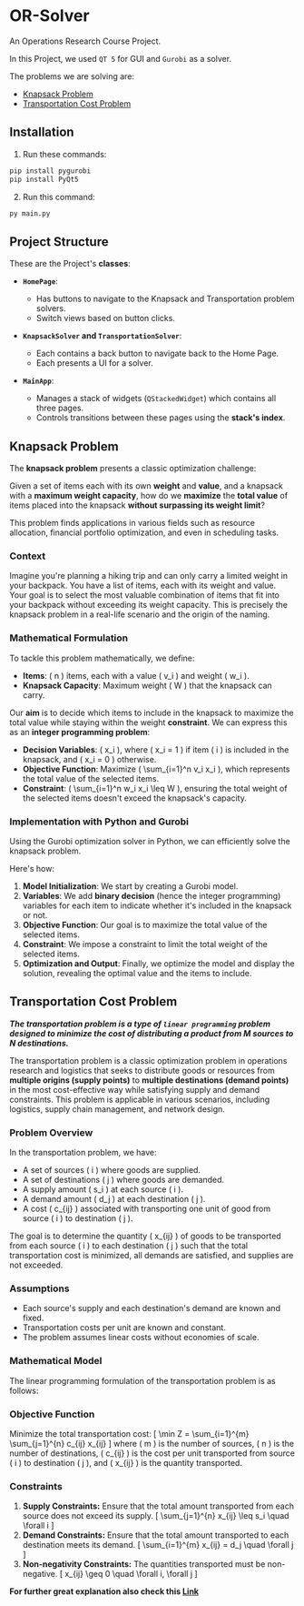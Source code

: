 # OR-Solver

An Operations Research Course Project.

In this Project, we used ``QT 5`` for GUI and ``Gurobi`` as a solver.

The problems we are solving are:

- [Knapsack Problem](#knapsack-problem)
- [Transportation Cost Problem](#transportation-cost-problem)

## Installation

1. Run these commands:

```bash
pip install pygurobi
pip install PyQt5
```

2. Run this command:

```bash
py main.py
```

## Project Structure

These are the Project's **classes**:

- **`HomePage`**:
  - Has buttons to navigate to the Knapsack and Transportation problem solvers.
  - Switch views based on button clicks.
  
- **`KnapsackSolver` and `TransportationSolver`**:
  - Each contains a back button to navigate back to the Home Page.
  - Each presents a UI for a solver.

- **`MainApp`**:
  - Manages a stack of widgets (`QStackedWidget`) which contains all three pages.
  - Controls transitions between these pages using the **stack's index**.

## Knapsack Problem

The **knapsack problem** presents a classic optimization challenge:

Given a set of items each with its own **weight** and **value**, and a knapsack with a **maximum weight capacity**, how do we **maximize** the **total value** of items placed into the knapsack **without surpassing its weight limit**?

This problem finds applications in various fields such as resource allocation, financial portfolio optimization, and even in scheduling tasks.

### Context

Imagine you're planning a hiking trip and can only carry a limited weight in your backpack. You have a list of items, each with its weight and value. Your goal is to select the most valuable combination of items that fit into your backpack without exceeding its weight capacity. This is precisely the knapsack problem in a real-life scenario and the origin of the naming.

### Mathematical Formulation

To tackle this problem mathematically, we define:

- **Items**: \( n \) items, each with a value \( v_i \) and weight \( w_i \).
- **Knapsack Capacity**: Maximum weight \( W \) that the knapsack can carry.

Our **aim** is to decide which items to include in the knapsack to maximize the total value while staying within the weight **constraint**. We can express this as an **integer programming problem**:

- **Decision Variables**: \( x_i \), where \( x_i = 1 \) if item \( i \) is included in the knapsack, and \( x_i = 0 \) otherwise.
- **Objective Function**: Maximize \( \sum_{i=1}^n v_i x_i \), which represents the total value of the selected items.
- **Constraint**: \( \sum_{i=1}^n w_i x_i \leq W \), ensuring the total weight of the selected items doesn't exceed the knapsack's capacity.

### Implementation with Python and Gurobi

Using the Gurobi optimization solver in Python, we can efficiently solve the knapsack problem.

Here's how:

1. **Model Initialization**: We start by creating a Gurobi model.
2. **Variables**: We add **binary decision** (hence the integer programming) variables for each item to indicate whether it's included in the knapsack or not.
3. **Objective Function**: Our goal is to maximize the total value of the selected items.
4. **Constraint**: We impose a constraint to limit the total weight of the selected items.
5. **Optimization and Output**: Finally, we optimize the model and display the solution, revealing the optimal value and the items to include.

## Transportation Cost Problem

***The transportation problem is a type of `linear programming` problem designed to minimize the cost of distributing a product from M sources to N destinations.***

The transportation problem is a classic optimization problem in operations research and logistics that seeks to distribute goods or resources from **multiple origins (supply points)** to **multiple destinations (demand points)** in the most cost-effective way while satisfying supply and demand constraints. This problem is applicable in various scenarios, including logistics, supply chain management, and network design.

### Problem Overview

In the transportation problem, we have:

- A set of sources \( i \) where goods are supplied.
- A set of destinations \( j \) where goods are demanded.
- A supply amount \( s_i \) at each source \( i \).
- A demand amount \( d_j \) at each destination \( j \).
- A cost \( c_{ij} \) associated with transporting one unit of good from source \( i \) to destination \( j \).

The goal is to determine the quantity \( x_{ij} \) of goods to be transported from each source \( i \) to each destination \( j \) such that the total transportation cost is minimized, all demands are satisfied, and supplies are not exceeded.

### Assumptions

- Each source's supply and each destination's demand are known and fixed.
- Transportation costs per unit are known and constant.
- The problem assumes linear costs without economies of scale.

### Mathematical Model

The linear programming formulation of the transportation problem is as follows:

### Objective Function

Minimize the total transportation cost:
\[ \min Z = \sum_{i=1}^{m} \sum_{j=1}^{n} c_{ij} x_{ij} \]
where \( m \) is the number of sources, \( n \) is the number of destinations, \( c_{ij} \) is the cost per unit transported from source \( i \) to destination \( j \), and \( x_{ij} \) is the quantity transported.

### Constraints

1. **Supply Constraints:** Ensure that the total amount transported from each source does not exceed its supply.
   \[ \sum_{j=1}^{n} x_{ij} \leq s_i \quad \forall i \]
2. **Demand Constraints:** Ensure that the total amount transported to each destination meets its demand.
   \[ \sum_{i=1}^{m} x_{ij} = d_j \quad \forall j \]
3. **Non-negativity Constraints:** The quantities transported must be non-negative.
   \[ x_{ij} \geq 0 \quad \forall i, \forall j \]

**For further great explanation also check this [Link](https://www.imsl.com/blog/solving-transportation-problem)**

